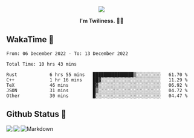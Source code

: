 <div align="center">
<img src="https://images.weserv.nl/?url=avatars.githubusercontent.com/u/10475770?v=4&h=360&w=360&fit=cover&mask=circle&maxage=7d"/>
</div>

<div align="center">

**I'm Twiliness.** 👋🏻

</div>

## WakaTime 🧐

<!--START_SECTION:waka-->

```text
From: 06 December 2022 - To: 13 December 2022

Total Time: 10 hrs 43 mins

Rust            6 hrs 55 mins   ███████████████▒░░░░░░░░░   61.70 %
C++             1 hr 16 mins    ██▓░░░░░░░░░░░░░░░░░░░░░░   11.29 %
TeX             46 mins         █▓░░░░░░░░░░░░░░░░░░░░░░░   06.92 %
JSON            31 mins         █▒░░░░░░░░░░░░░░░░░░░░░░░   04.72 %
Other           30 mins         █░░░░░░░░░░░░░░░░░░░░░░░░   04.47 %
```

<!--END_SECTION:waka-->

## Github Status 🥰

<div> 
	<a href="https://github.com/DarkHighness">
		<img align="left" src="https://github-readme-stats.vercel.app/api?username=DarkHighness&show_icons=true&icon_color=805AD5&text_color=718096&bg_color=ffffff&hide_border=true&count_private=true" />
	</a>
	<a href="https://github.com/DarkHighness">
		<img align="left" src="https://github-readme-stats.vercel.app/api/top-langs/?username=DarkHighness&show_icons=true&icon_color=805AD5&text_color=718096&bg_color=ffffff&hide_border=true&count_private=true">
	</a>
</div>



 ![Markdown](https://img.shields.io/badge/markdown%20💘-%23000000.svg?style=for-the-badge&logo=markdown&logoColor=white)
